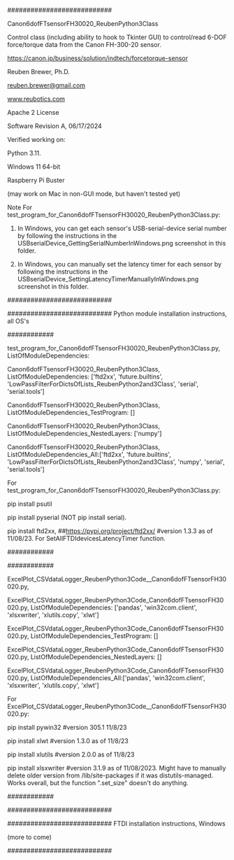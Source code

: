 ###########################

Canon6dofFTsensorFH30020_ReubenPython3Class

Control class (including ability to hook to Tkinter GUI) to control/read 6-DOF force/torque data from the Canon FH-300-20 sensor.

https://canon.jp/business/solution/indtech/forcetorque-sensor

Reuben Brewer, Ph.D.

reuben.brewer@gmail.com

www.reubotics.com

Apache 2 License

Software Revision A, 06/17/2024

Verified working on:

Python 3.11.

Windows 11 64-bit

Raspberry Pi Buster

(may work on Mac in non-GUI mode, but haven't tested yet)

Note For test_program_for_Canon6dofFTsensorFH30020_ReubenPython3Class.py:

1. In Windows, you can get each sensor's USB-serial-device serial number by following the instructions in the USBserialDevice_GettingSerialNumberInWindows.png screenshot in this folder.

2. In Windows, you can manually set the latency timer for each sensor by following the instructions in the USBserialDevice_SettingLatencyTimerManuallyInWindows.png screenshot in this folder.

###########################

########################### Python module installation instructions, all OS's

############

test_program_for_Canon6dofFTsensorFH30020_ReubenPython3Class.py, ListOfModuleDependencies:

Canon6dofFTsensorFH30020_ReubenPython3Class, ListOfModuleDependencies: ['ftd2xx', 'future.builtins', 'LowPassFilterForDictsOfLists_ReubenPython2and3Class', 'serial', 'serial.tools']

Canon6dofFTsensorFH30020_ReubenPython3Class, ListOfModuleDependencies_TestProgram: []

Canon6dofFTsensorFH30020_ReubenPython3Class, ListOfModuleDependencies_NestedLayers: ['numpy']

Canon6dofFTsensorFH30020_ReubenPython3Class, ListOfModuleDependencies_All:['ftd2xx', 'future.builtins', 'LowPassFilterForDictsOfLists_ReubenPython2and3Class', 'numpy', 'serial', 'serial.tools']

For test_program_for_Canon6dofFTsensorFH30020_ReubenPython3Class.py:

pip install psutil

pip install pyserial (NOT pip install serial).

pip install ftd2xx, ##https://pypi.org/project/ftd2xx/ #version 1.3.3 as of 11/08/23. For SetAllFTDIdevicesLatencyTimer function.

############

############

ExcelPlot_CSVdataLogger_ReubenPython3Code__Canon6dofFTsensorFH30020.py,

ExcelPlot_CSVdataLogger_ReubenPython3Code_Canon6dofFTsensorFH30020.py, ListOfModuleDependencies: ['pandas', 'win32com.client', 'xlsxwriter', 'xlutils.copy', 'xlwt']

ExcelPlot_CSVdataLogger_ReubenPython3Code_Canon6dofFTsensorFH30020.py, ListOfModuleDependencies_TestProgram: []

ExcelPlot_CSVdataLogger_ReubenPython3Code_Canon6dofFTsensorFH30020.py, ListOfModuleDependencies_NestedLayers: []

ExcelPlot_CSVdataLogger_ReubenPython3Code_Canon6dofFTsensorFH30020.py, ListOfModuleDependencies_All:['pandas', 'win32com.client', 'xlsxwriter', 'xlutils.copy', 'xlwt']

For ExcelPlot_CSVdataLogger_ReubenPython3Code__Canon6dofFTsensorFH30020.py:

pip install pywin32         #version 305.1 11/8/23

pip install xlwt            #version 1.3.0 as of 11/8/23

pip install xlutils         #version 2.0.0 as of 11/8/23

pip install xlsxwriter      #version 3.1.9 as of 11/08/2023. Might have to manually delete older version from /lib/site-packages if it was distutils-managed. Works overall, but the function ".set_size" doesn't do anything.

############

###########################

########################### FTDI installation instructions, Windows

(more to come)

###########################
